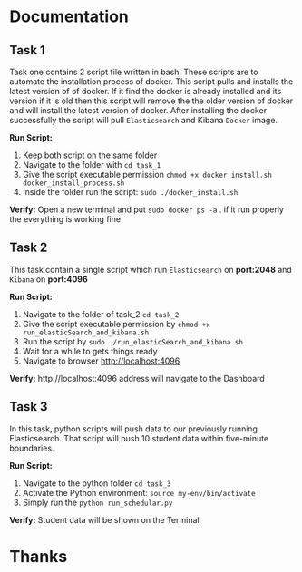 #                               Documentation   
## Task 1
 Task one contains 2 script file written in bash. These scripts are to automate the installation process of docker. This script pulls and installs the latest version of of docker. If it find the docker is already installed and its version if it is old then this script will remove the the older version of docker and will install the latest version of docker. After installing the docker successfully the script will pull `Elasticsearch` and Kibana `Docker` image. 

**Run Script:**
1. Keep both script on the same folder
2. Navigate to the folder with `cd task_1`
3. Give the script executable permission `chmod +x docker_install.sh docker_install_process.sh`
4. Inside the folder run the script: `sudo ./docker_install.sh`

**Verify:**
Open a new terminal and put `sudo docker ps -a` . if it run properly the everything is working fine

## Task 2

This task contain a single script which run `Elasticsearch` on **port:2048** and `Kibana` on **port:4096**

**Run Script:**
1. Navigate to the folder of task_2  `cd task_2`
2. Give the script executable permission by `chmod +x run_elasticSearch_and_kibana.sh`
3. Run the script by `sudo ./run_elasticSearch_and_kibana.sh`
4. Wait for a while to gets things ready 
5. Navigate to browser [http://localhost:4096](http://localhost:4096)

**Verify:**
http://localhost:4096 address will navigate to the Dashboard

## Task 3
In this task, python scripts will push data to our previously running Elasticsearch. That script will push 10 student data within five-minute boundaries.

**Run Script:**
1. Navigate to the python folder `cd task_3`
2. Activate the Python environment: `source my-env/bin/activate`
3. Simply run the `python run_schedular.py`

**Verify:**
Student data will be shown on the Terminal


# Thanks
